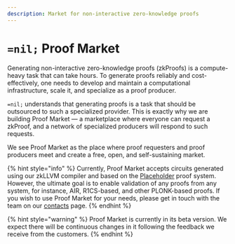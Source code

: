 ```yaml
---
description: Market for non-interactive zero-knowledge proofs
---
```


# `=nil;` Proof Market

Generating non-interactive zero-knowledge proofs (zkProofs) is a compute-heavy task that can take hours.
To generate proofs reliably and cost-effectively, one needs to develop and maintain
a computational infrastructure, scale it, and specialize as a proof producer.

`=nil;` understands that generating proofs is a task that should be outsourced to such
a specialized provider.
This is exactly why we are building Proof Market — a marketplace where everyone can request a zkProof,
and a network of specialized producers will respond to such requests.

We see Proof Market as the place where proof requesters and proof producers meet
and create a free, open, and self-sustaining market.

{% hint style="info" %}
Currently, Proof Market accepts circuits generated using our zkLLVM compiler
and based on the [Placeholder](https://github.com/NilFoundation/evm-placeholder-verification) proof system.
However, the ultimate goal is to enable validation of any proofs from any system,
for instance, AIR, R1CS-based, and other PLONK-based proofs.
If you wish to use Proof Market for your needs, please get in touch with the team
on our [contacts](misc/contact.md) page.
{% endhint %}

{% hint style="warning" %}
Proof Market is currently in its beta version.
We expect there will be continuous changes in it following the feedback we receive from the customers.
{% endhint %}

